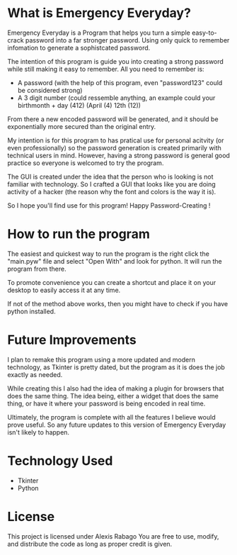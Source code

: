 # What is Emergency Everyday?
Emergency Everyday is a Program that helps you turn a simple easy-to-crack password into a far stronger password. Using only quick to remember infomation to generate a sophistcated password.

The intention of this program is guide you into creating a strong password while still making it easy to remember.
All you need to remember is:
- A password (with the help of this program, even "password123" could be considered strong)
- A 3 digit number (could ressemble anything, an example could your birthmonth + day (412) (April (4) 12th (12))

From there a new encoded password will be generated, and it should be exponentially more secured than the original entry.

My intention is for this program to has pratical use for personal acitvity (or even professionally)
so the password generation is created primarily with technical users in mind. 
However, having a strong password is general good practice so everyone is welcomed to try the program.

The GUI is created under the idea that the person who is looking is not familiar with technology.
So I crafted a GUI that looks like you are doing activity of a hacker (the reason why the font and colors is the way it is).

So I hope you'll find use for this program! Happy Password-Creating !

# How to run the program
The easiest and quickest way to run the program is the right click the "main.pyw" file and select "Open With" and look for python.
It will run the program from there.

To promote convenience you can create a shortcut and place it on your desktop to easily access it at any time.

If not of the method above works, then you might have to check if you have python installed.

# Future Improvements
I plan to remake this program using a more updated and modern technology, as Tkinter is pretty dated, but the program as it is does the job exactly as needed.

While creating this I also had the idea of making a plugin for browsers that does the same thing. The idea being, either a widget that does the same thing, or have it where your password is being encoded in real time.

Ultimately, the program is complete with all the features I believe would prove useful. So any future updates to this version of Emergency Everyday isn't likely to happen.

# Technology Used
- Tkinter
- Python

# License

This project is licensed under Alexis Rabago You are free to use, modify, and distribute the code as long as proper credit is given.

